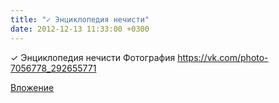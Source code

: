 ```yaml
---
title: "✓ Энциклопедия нечисти"
date: 2012-12-13 11:33:00 +0300
---
```


✓ Энциклопедия нечисти
Фотография
https://vk.com/photo-7056778_292655771

[Вложение](https://vk.com/photo-7056778_292655771)
